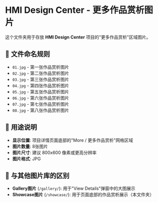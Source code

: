 # HMI Design Center - 更多作品赏析图片

这个文件夹用于存放 **HMI Design Center** 项目的"更多作品赏析"区域图片。

## 📁 文件命名规则
- `01.jpg` - 第一张作品赏析图片
- `02.jpg` - 第二张作品赏析图片
- `03.jpg` - 第三张作品赏析图片
- `04.jpg` - 第四张作品赏析图片
- `05.jpg` - 第五张作品赏析图片
- `06.jpg` - 第六张作品赏析图片
- `07.jpg` - 第七张作品赏析图片
- `08.jpg` - 第八张作品赏析图片

## 🎯 用途说明
- **显示位置**: 项目详情页面底部的"More / 更多作品赏析"网格区域
- **图片数量**: 8张图片
- **图片尺寸**: 建议 800x600 像素或更高分辨率
- **图片格式**: JPG

## 🔄 与其他图片库的区别
- **Gallery图片** (`/gallery/`): 用于"View Details"弹窗中的大图展示
- **Showcase图片** (`/showcase/`): 用于页面底部的作品赏析展示（本文件夹） 